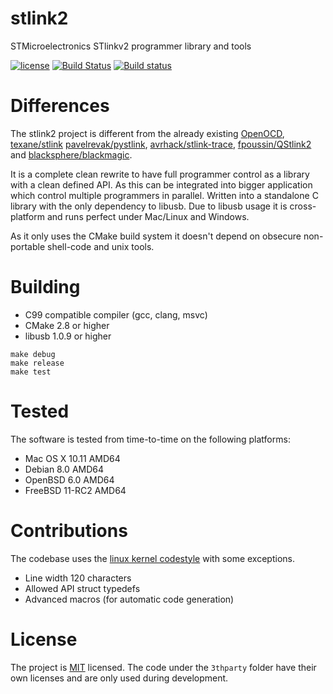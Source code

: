# stlink2

STMicroelectronics STlinkv2 programmer library and tools

[![license](https://img.shields.io/github/license/xor-gate/stlink2.svg?maxAge=2592000)]()
[![Build Status](https://img.shields.io/travis/xor-gate/stlink2/master.svg?label=Mac%20OSX%20%26%20Linux)](https://travis-ci.org/xor-gate/stlink2)
[![Build status](https://img.shields.io/appveyor/ci/xor-gate/stlink2/master.svg?label=Windows)](https://ci.appveyor.com/project/xor-gate/stlink2)

# Differences

The stlink2 project is different from the already existing [OpenOCD](https://github.com/ntfreak/openocd),
 [texane/stlink](https://github.com/texane/stlink) [pavelrevak/pystlink](https://github.com/pavelrevak/pystlink), [avrhack/stlink-trace](https://github.com/avrhack/stlink-trace), [fpoussin/QStlink2](https://github.com/fpoussin/QStlink2) and [blacksphere/blackmagic](https://github.com/blacksphere/blackmagic).

It is a complete clean rewrite to have full programmer control as a library with a clean defined API. As this
 can be integrated into bigger application which control multiple programmers in parallel. Written into a standalone
 C library with the only dependency to libusb. Due to libusb usage it is cross-platform and runs perfect under 
 Mac/Linux and Windows.

As it only uses the CMake build system it doesn't depend on obsecure non-portable shell-code and unix tools.

# Building

* C99 compatible compiler (gcc, clang, msvc)
* CMake 2.8 or higher
* libusb 1.0.9 or higher

```
make debug
make release
make test
```

# Tested

The software is tested from time-to-time on the following platforms:

* Mac OS X 10.11 AMD64
* Debian 8.0 AMD64
* OpenBSD 6.0 AMD64
* FreeBSD 11-RC2 AMD64

# Contributions

The codebase uses the [linux kernel codestyle](doc/developer/codestyle.txt) with some exceptions.

* Line width 120 characters
* Allowed API struct typedefs
* Advanced macros (for automatic code generation)

# License

The project is [MIT](LICENSE) licensed. The code under the `3thparty` folder have their own licenses
 and are only used during development.
